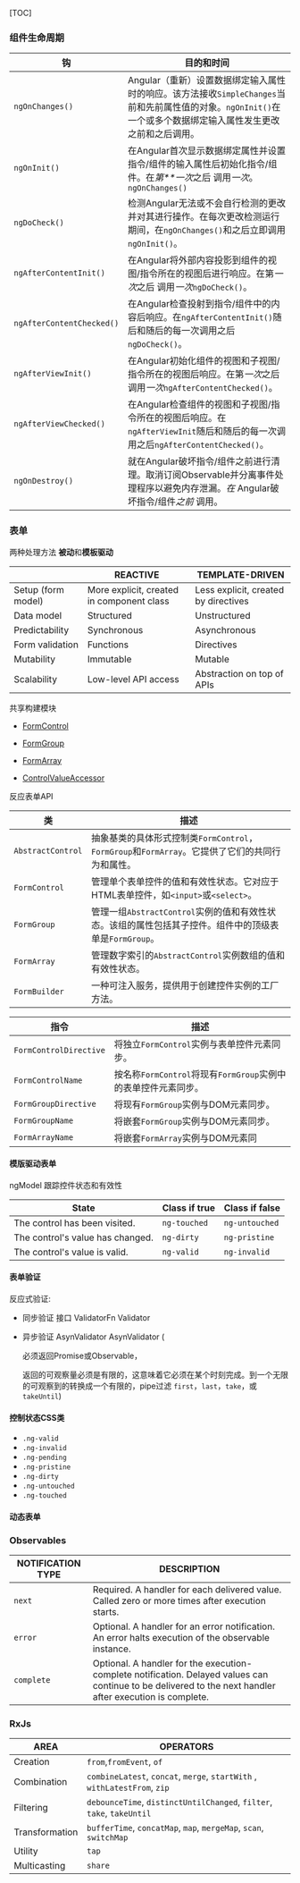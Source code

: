 [TOC]



### 组件生命周期 

| 钩                        | 目的和时间                                                   |
| ------------------------- | ------------------------------------------------------------ |
| `ngOnChanges()`           | Angular（重新）设置数据绑定输入属性时的响应。该方法接收`SimpleChanges`当前和先前属性值的对象。`ngOnInit()`在一个或多个数据绑定输入属性发生更改 之前和之后调用。 |
| `ngOnInit()`              | 在Angular首次显示数据绑定属性并设置指令/组件的输入属性后初始化指令/组件。在*第**一次*之后 调用*一次*。 `ngOnChanges()` |
| `ngDoCheck()`             | 检测Angular无法或不会自行检测的更改并对其进行操作。在每次更改检测运行期间，在`ngOnChanges()`和之后立即调用`ngOnInit()`。 |
| `ngAfterContentInit()`    | 在Angular将外部内容投影到组件的视图/指令所在的视图后进行响应。在第*一次*之后 调用*一次*`ngDoCheck()`。 |
| `ngAfterContentChecked()` | 在Angular检查投射到指令/组件中的内容后响应。在`ngAfterContentInit()`随后和随后的每一次调用之后`ngDoCheck()`。 |
| `ngAfterViewInit()`       | 在Angular初始化组件的视图和子视图/指令所在的视图后响应。在第*一次*之后 调用*一次*`ngAfterContentChecked()`。 |
| `ngAfterViewChecked()`    | 在Angular检查组件的视图和子视图/指令所在的视图后响应。在`ngAfterViewInit`随后和随后的每一次调用之后`ngAfterContentChecked()`。 |
| `ngOnDestroy()`           | 就在Angular破坏指令/组件之前进行清理。取消订阅Observable并分离事件处理程序以避免内存泄漏。*在* Angular破坏指令/组件*之前* 调用。 |

### 表单

两种处理方法 **被动**和**模板驱动** 

|                    | REACTIVE                                  | TEMPLATE-DRIVEN                      |
| ------------------ | ----------------------------------------- | ------------------------------------ |
| Setup (form model) | More explicit, created in component class | Less explicit, created by directives |
| Data model         | Structured                                | Unstructured                         |
| Predictability     | Synchronous                               | Asynchronous                         |
| Form validation    | Functions                                 | Directives                           |
| Mutability         | Immutable                                 | Mutable                              |
| Scalability        | Low-level API access                      | Abstraction on top of APIs           |

共享构建模块

- [FormControl](https://angular.io/api/forms/FormControl)

- [FormGroup](https://angular.io/api/forms/FormGroup)

- [FormArray](https://angular.io/api/forms/FormArray)
- [ControlValueAccessor](https://angular.io/api/forms/ControlValueAccessor)

反应表单API

| 类                | 描述                                                         |
| ----------------- | ------------------------------------------------------------ |
| `AbstractControl` | 抽象基类的具体形式控制类`FormControl`，`FormGroup`和`FormArray`。它提供了它们的共同行为和属性。 |
| `FormControl`     | 管理单个表单控件的值和有效性状态。它对应于HTML表单控件，如`<input>`或`<select>`。 |
| `FormGroup`       | 管理一组`AbstractControl`实例的值和有效性状态。该组的属性包括其子控件。组件中的顶级表单是`FormGroup`。 |
| `FormArray`       | 管理数字索引的`AbstractControl`实例数组的值和有效性状态。    |
| `FormBuilder`     | 一种可注入服务，提供用于创建控件实例的工厂方法。             |

| 指令                   | 描述                                                         |
| ---------------------- | ------------------------------------------------------------ |
| `FormControlDirective` | 将独立`FormControl`实例与表单控件元素同步。                  |
| `FormControlName`      | 按名称`FormControl`将现有`FormGroup`实例中的表单控件元素同步。 |
| `FormGroupDirective`   | 将现有`FormGroup`实例与DOM元素同步。                         |
| `FormGroupName`        | 将嵌套`FormGroup`实例与DOM元素同步。                         |
| `FormArrayName`        | 将嵌套`FormArray`实例与DOM元素同                             |

#### **模版驱动表单**

ngModel 跟踪控件状态和有效性

| State                            | Class if true | Class if false |
| -------------------------------- | ------------- | -------------- |
| The control has been visited.    | `ng-touched`  | `ng-untouched` |
| The control's value has changed. | `ng-dirty`    | `ng-pristine`  |
| The control's value is valid.    | `ng-valid`    | `ng-invalid`   |

####  表单验证

反应式验证:

- 同步验证 接口 ValidatorFn Validator

- 异步验证 AsynValidator AsynValidator (

	必须返回Promise或Observable，

	返回的可观察量必须是有限的，这意味着它必须在某个时刻完成。到一个无限的可观察到的转换成一个有限的，pipe过滤 `first`，`last`，`take`，或`takeUntil`)

#### 控制状态CSS类

- `.ng-valid`
- `.ng-invalid`
- `.ng-pending`
- `.ng-pristine`
- `.ng-dirty`
- `.ng-untouched`
- `.ng-touched`

#### 动态表单



### Observables

| NOTIFICATION TYPE | DESCRIPTION                                                  |
| ----------------- | ------------------------------------------------------------ |
| `next`            | Required. A handler for each delivered value. Called zero or more times after execution starts. |
| `error`           | Optional. A handler for an error notification. An error halts execution of the observable instance. |
| `complete`        | Optional. A handler for the execution-complete notification. Delayed values can continue to be delivered to the next handler after execution is complete. |

### RxJs

| AREA           | OPERATORS                                                    |
| -------------- | ------------------------------------------------------------ |
| Creation       | `from`,`fromEvent`, `of`                                     |
| Combination    | `combineLatest`, `concat`, `merge`, `startWith` , `withLatestFrom`, `zip` |
| Filtering      | `debounceTime`, `distinctUntilChanged`, `filter`, `take`, `takeUntil` |
| Transformation | `bufferTime`, `concatMap`, `map`, `mergeMap`, `scan`, `switchMap` |
| Utility        | `tap`                                                        |
| Multicasting   | `share`                                                      |

